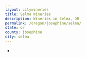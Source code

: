 ```yaml
---
layout: citywineries
title: Selma Wineries
description: Wineries in Selma, OR
permalink: /oregon/josephine/selma/
state: or
county: josephine
city: selma
---
```

-
